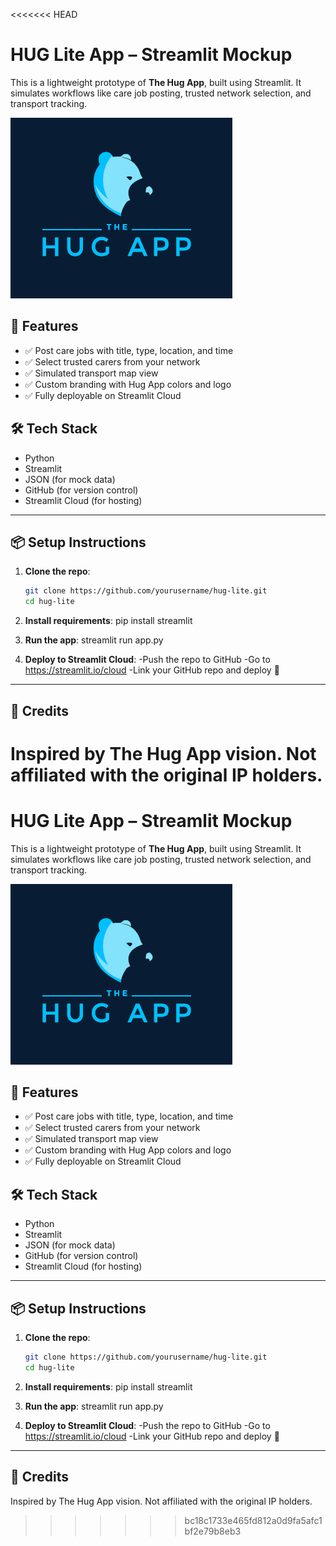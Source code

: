 <<<<<<< HEAD
# HUG Lite App – Streamlit Mockup

This is a lightweight prototype of **The Hug App**, built using Streamlit. It simulates workflows like care job posting, trusted network selection, and transport tracking.

![HUG Logo](assets/logo.png)

## 🚀 Features

- ✅ Post care jobs with title, type, location, and time
- ✅ Select trusted carers from your network
- ✅ Simulated transport map view
- ✅ Custom branding with Hug App colors and logo
- ✅ Fully deployable on Streamlit Cloud

## 🛠 Tech Stack

- Python
- Streamlit
- JSON (for mock data)
- GitHub (for version control)
- Streamlit Cloud (for hosting)

---

## 📦 Setup Instructions

1. **Clone the repo**:
   ```bash
   git clone https://github.com/yourusername/hug-lite.git
   cd hug-lite

2. **Install requirements**:
    pip install streamlit

3. **Run the app**:
    streamlit run app.py

4. **Deploy to Streamlit Cloud**:
    -Push the repo to GitHub
    -Go to https://streamlit.io/cloud
    -Link your GitHub repo and deploy 🚀

---

## 🙌 Credits
Inspired by The Hug App vision. Not affiliated with the original IP holders.
=======
# HUG Lite App – Streamlit Mockup

This is a lightweight prototype of **The Hug App**, built using Streamlit. It simulates workflows like care job posting, trusted network selection, and transport tracking.

![HUG Logo](assets/logo.png)

## 🚀 Features

- ✅ Post care jobs with title, type, location, and time
- ✅ Select trusted carers from your network
- ✅ Simulated transport map view
- ✅ Custom branding with Hug App colors and logo
- ✅ Fully deployable on Streamlit Cloud

## 🛠 Tech Stack

- Python
- Streamlit
- JSON (for mock data)
- GitHub (for version control)
- Streamlit Cloud (for hosting)

---

## 📦 Setup Instructions

1. **Clone the repo**:
   ```bash
   git clone https://github.com/yourusername/hug-lite.git
   cd hug-lite

2. **Install requirements**:
    pip install streamlit

3. **Run the app**:
    streamlit run app.py

4. **Deploy to Streamlit Cloud**:
    -Push the repo to GitHub
    -Go to https://streamlit.io/cloud
    -Link your GitHub repo and deploy 🚀

---

## 🙌 Credits
Inspired by The Hug App vision. Not affiliated with the original IP holders.
>>>>>>> bc18c1733e465fd812a0d9fa5afc1bf2e79b8eb3
